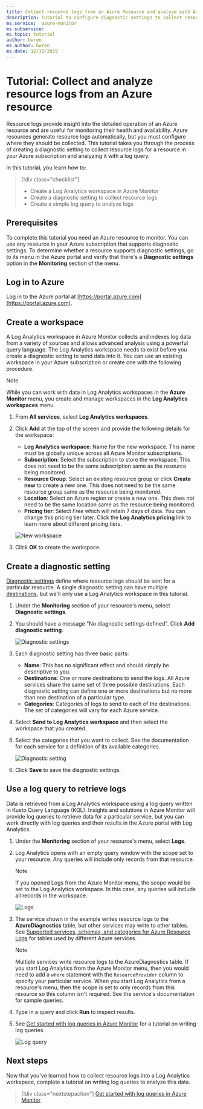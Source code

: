```yaml
---
title: Collect resource logs from an Azure Resource and analyze with Azure Monitor
description: Tutorial to configure diagnostic settings to collect resource logs from an Azure resource into a Log Analytics workspace where they can be analyzed with a log query.
ms.service:  azure-monitor
ms.subservice: 
ms.topic: tutorial
author: bwren
ms.author: bwren
ms.date: 12/15/2019
---
```


# Tutorial: Collect and analyze resource logs from an Azure resource

Resource logs provide insight into the detailed operation of an Azure resource and are useful for monitoring their health and availability. Azure resources generate resource logs automatically, but you must configure where they should be collected. This tutorial takes you through the process of creating a diagnostic setting to collect resource logs for a resource in your Azure subscription and analyzing it with a log query.

In this tutorial, you learn how to:

> [!div class="checklist"]
> * Create a Log Analytics workspace in Azure Monitor
> * Create a diagnostic setting to collect resource logs 
> * Create a simple log query to analyze logs


## Prerequisites

To complete this tutorial you need an Azure resource to monitor. You can use any resource in your Azure subscription that supports diagnostic settings. To determine whether a resource supports diagnostic settings, go to its menu in the Azure portal and verify that there's a **Diagnostic settings** option in the **Monitoring** section of the menu.


## Log in to Azure
Log in to the Azure portal at [https://portal.azure.com](https://portal.azure.com).


## Create a workspace
A Log Analytics workspace in Azure Monitor collects and indexes log data from a variety of sources and allows advanced analysis using a powerful query language. The Log Analytics workspace needs to exist before you create a diagnostic setting to send data into it. You can use an existing workspace in your Azure subscription or create one with the following procedure. 

> [!NOTE]
> While you can work with data in Log Analytics workspaces in the **Azure Monitor** menu, you create and manage workspaces in the **Log Analytics workspaces** menu.

1. From **All services**, select **Log Analytics workspaces**.
2. Click **Add** at the top of the screen and provide the following details for the workspace:
   - **Log Analytics workspace**: Name for the new workspace. This name must be globally unique across all Azure Monitor subscriptions.
   - **Subscription**: Select the subscription to store the workspace. This does not need to be the same subscription same as the resource being monitored.
   - **Resource Group**: Select an existing resource group or click **Create new** to create a new one. This does not need to be the same resource group same as the resource being monitored.
   - **Location**: Select an Azure region or create a new one. This does not need to be the same location same as the resource being monitored.
   - **Pricing tier**: Select *Free* which will retain 7 days of data. You can change this pricing tier later. Click the **Log Analytics pricing** link to learn more about different pricing tiers.

    ![New workspace](media/tutorial-resource-logs/new-workspace.png)

3. Click **OK** to create the workspace.

## Create a diagnostic setting
[Diagnostic settings](../platform/diagnostic-settings.md) define where resource logs should be sent for a particular resource. A single diagnostic setting can have multiple [destinations](../platform/diagnostic-settings.md#destinations), but we'll only use a Log Analytics workspace in this tutorial.

1. Under the **Monitoring** section of your resource's menu, select **Diagnostic settings**.
2. You should have a message "No diagnostic settings defined". Click **Add diagnostic setting**.

    ![Diagnostic settings](media/tutorial-resource-logs/diagnostic-settings.png)

3. Each diagnostic setting has three basic parts:
 
   - **Name**: This has no significant effect and should simply be descriptive to you.
   - **Destinations**: One or more destinations to send the logs. All Azure services share the same set of three possible destinations. Each diagnostic setting can define one or more destinations but no more than one destination of a particular type. 
   - **Categories**: Categories of logs to send to each of the destinations. The set of categories will vary for each Azure service.

4. Select **Send to Log Analytics workspace** and then select the workspace that you created.
5. Select the categories that you want to collect. See the documentation for each service for a definition of its available categories.

    ![Diagnostic setting](media/tutorial-resource-logs/diagnostic-setting.png)

6. Click **Save** to save the diagnostic settings.

    
 
 ## Use a log query to retrieve logs
Data is retrieved from a Log Analytics workspace using a log query written in Kusto Query Language (KQL). Insights and solutions in Azure Monitor will provide log queries to retrieve data for a particular service, but you can work directly with log queries and their results in the Azure portal with Log Analytics. 

1. Under the **Monitoring** section of your resource's menu, select **Logs**.
2. Log Analytics opens with an empty query window with the scope set to your resource. Any queries will include only records from that resource.

    > [!NOTE]
    > If you opened Logs from the Azure Monitor menu, the scope would be set to the Log Analytics workspace. In this case, any queries will include all records in the workspace.
   
    ![Logs](media/tutorial-resource-logs/logs.png)

4. The service shown in the example writes resource logs to the **AzureDiagnostics** table, but other services may write to other tables. See [Supported services, schemas, and categories for Azure Resource Logs](../platform/diagnostic-logs-schema.md) for tables used by different Azure services.

    > [!NOTE]
    > Multiple services write resource logs to the AzureDiagnostics table. If you start Log Analytics from the Azure Monitor menu, then you would need to add a `where` statement with the `ResourceProvider` column to specify your particular service. When you start Log Analytics from a resource's menu, then the scope is set to only records from this resource so this column isn't required. See the service's documentation for sample queries.


5. Type in a query and click **Run** to inspect results. 
6. See [Get started with log queries in Azure Monitor](../log-query/get-started-queries.md) for a tutorial on writing log queries.

    ![Log query](media/tutorial-resource-logs/log-query-1.png)




## Next steps
Now that you've learned how to collect resource logs into a Log Analytics workspace, complete a tutorial on writing log queries to analyze this data.

> [!div class="nextstepaction"]
> [Get started with log queries in Azure Monitor](../log-query/get-started-queries.md)

